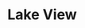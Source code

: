 ---
abv: 6.0%
alt:
availability: Keg
bitterness: 
description: This pale ale is easy to drink with a nice hop presence. We dry hop it lightly to add a citrus aroma to the light malt backbone.
gravity: 
hops: 
ibu: 60
img: beer.jpg
layout: beer
malt: 
modal-id: lake-view
title: Lake View
on-tap: yup
sourness: 
style: Pale Ale
---